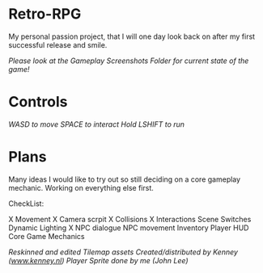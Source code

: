 # Retro-RPG

My personal passion project, that I will one day look back on after 
my first successful release and smile. 

*Please look at the Gameplay Screenshots Folder for current state of the game!*

# Controls

*WASD to move
SPACE to interact
Hold LSHIFT to run*

# Plans

Many ideas I would like to try out so still deciding on a core gameplay mechanic. 
Working on everything else first.


CheckList:

X  Movement
X  Camera scrpit
X  Collisions
X  Interactions
   Scene Switches
   Dynamic Lighting
X  NPC dialogue
   NPC movement
   Inventory
   Player HUD
   Core Game Mechanics



*Reskinned and edited Tilemap assets Created/distributed by Kenney (www.kenney.nl)
Player Sprite done by me (John Lee)*
